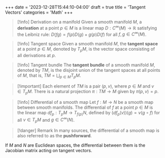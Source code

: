 +++
date = '2023-12-28T15:44:10-04:00'
draft = true
title = 'Tangent Vectors'
categories = 'Math'
+++

> [!info] Derivation on a manifold
> Given a smooth manifold $M$, a **derivation** at a point $p\in M$ is a linear map $D:C^\infty(M)\to \mathbb{R}$ satisfying the Leibniz rule: $D(fg)=f(p)D(g)+g(p)D(f)$ for all $f,g\in C^\infty(M)$.  

> [!info] Tangent space
> Given a smooth manifold $M$, the **tangent space** at a point $p\in M$, denoted by $T_pM$, is the vector space consisting of all derivations at $p$.

> [!info] Tangent bundle
> The **tangent bundle** of a smooth manifold $M$, denoted by $TM$, is the disjoint union of the tangent spaces at all points of $M$, that is, $\displaystyle TM=\bigsqcup_{p\in M} T_pM$.

> [!important] Each element of $TM$ is a pair $(p,v)$, where $p\in M$ and $v\in T_pM$. There is a natural projection $\pi:TM\to M$ given by $\pi(p,v)=p$.

> [!info] Differential of a smooth map
> Let $f:M\to N$ be a smooth map between smooth manifolds. The differential of $f$ at a point $p\in M$ is the linear map $df_p:T_pM\to T_{f(p)}N$, defined by $(df_p(v))(g)=v(g\circ f)$ for all $v\in T_pM$ and $g\in C^\infty(N)$.

> [!danger] Remark
> In many sources, the differential of a smooth map is also referred to as the **pushforward**.

If $M$ and $N$ are Euclidean spaces, the differential between them is the Jacobian matrix acting on tangent vectors.